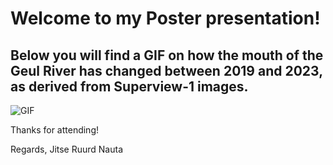 # Welcome to my Poster presentation!

## Below you will find a GIF on how the mouth of the Geul River has changed between 2019 and 2023, as derived from Superview-1 images.

![GIF](https://github.com/JitseRuurd/ThesisPoster/blob/main/Erosion_over_time.gif)

Thanks for attending!

Regards, Jitse Ruurd Nauta
